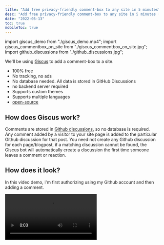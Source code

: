 ```yaml
---
title: "Add free privacy-friendly comment-box to any site in 5 minutes"
desc: "Add free privacy-friendly comment-box to any site in 5 minutes (powered by Github discussions)"
date: "2022-05-13"
toc: true
mobileToc: true
---
```


import giscus_demo from "./giscus_demo.mp4";
import giscus_commentbox_on_site from "./giscus_commentbox_on_site.jpg";
import github_discussions from "./github_discussions.jpg";

We'll be using [Giscus](https://giscus.app/) to add a comment-box to a site.

- 100% free
- No tracking, no ads
- No database needed. All data is stored in GitHub Discussions
- no backend server required
- Supports custom themes
- Supports multiple languages
- [open-source](https://github.com/giscus/giscus)

## How does Giscus work?

Comments are stored in [Github discussions](https://docs.github.com/en/discussions), so no database is required. Any comment added by a visitor to your site page is added to the particular Github discussion for that post. You need not create any Github discussion for each page/blogpost, if a matching discussion cannot be found, the Giscus bot will automatically create a discussion the first time someone leaves a comment or reaction.

## How does it look?

In this video demo, I'm first authorizing using my Github account and then adding a comment.

<Video disableZoom={true} src={giscus_demo} />

Comments added to the post are mirrored in the Github discussions:

<Img src={giscus_commentbox_on_site} type="ss" caption="comment-box on site" />

<Img src={github_discussions} type="ss" caption="comments are mirrored to Github discussion" />

# Implementation

- Make sure your site repository is public or create an empty new repository just for storing comments.
- Make sure [Discussions feature](https://docs.github.com/en/github/administering-a-repository/managing-repository-settings/enabling-or-disabling-github-discussions-for-a-repository) is turned on for your repository.

1.  Install Giscus app on Github: https://github.com/apps/giscus
2.  Go to https://giscus.app/

    1. Enter your repository name in the field ex: `GorvGoyl/Personal-Site-Gourav.io`
    2. In `Page ↔️ Discussions Mapping` field: select _Discussion title contains page pathname_
    3. `Discussion Category` : _Announcements_
    4. Copy the script provided. It should look something like this:

    ```js
    <script
      src="https://giscus.app/client.js"
      data-repo="GorvGoyl/Personal-Site-Gourav.io"
      data-repo-id="MDEwOlJlcG9zaXRvcnkyOTAyNjQ4MTU="
      data-category="Announcements"
      data-category-id="DIC_kwDOEU0W784CAvcn"
      data-mapping="pathname"
      data-reactions-enabled="1"
      data-emit-metadata="0"
      data-input-position="bottom"
      data-theme="light"
      data-lang="en"
      crossorigin="anonymous"
      async
    ></script>
    ```

3.  For vanilla javascript sites, you can paste the script on pages you want to enable comment-box
4.  For React sites, you can create a component out of it and render that component in jsx/tsx page:

        ```jsx
        // create comment-box component
        const Comments = () => {
          return (
            <div>
              <Script
                src="https://giscus.app/client.js"
                data-repo="GorvGoyl/Personal-Site-Gourav.io"
                data-repo-id="MDEwOlJlcG9zaXRvcnkyOTAyNjQ4MTU="
                data-category="Announcements"
                data-category-id="DIC_kwDOEU0W784CAvcn"
                data-mapping="pathname"
                data-reactions-enabled="0"
                data-emit-metadata="0"
                data-theme="light"
                data-lang="en"
                crossOrigin="anonymous"
                async
                strategy="lazyOnload"
                onError={(e) => {
                  console.error("giscus script failed to load", e);
                }}
              ></Script>
            </div>
          );
        };

        // render comment-box component
        <Comments></Comments>;
        ```

    Alternatively, you can use [giscus-component package](https://github.com/giscus/giscus-component) for React, Vue, or Svelte sites.
